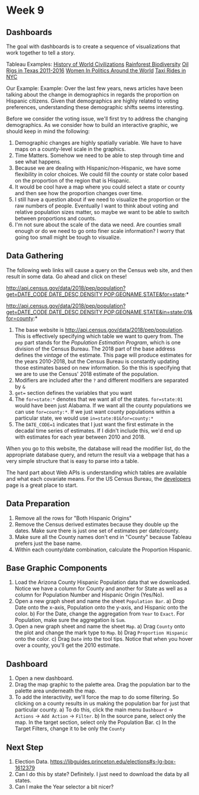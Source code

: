 # Week 9




## Dashboards

The goal with dashboards is to create a sequence of visualizations that work together to tell a story. 

Tableau Examples:
[History of World Civilizations](https://public.tableau.com/en-us/gallery/history-world?tab=featured&topic=greatest-hits)
[Rainforest Biodiversity](https://public.tableau.com/en-us/gallery/tale-rainforest?tab=featured&topic=greatest-hits)
[Oil Rigs in Texas 2011-2016](https://public.tableau.com/en-us/gallery/texan-oil-rigs?tab=featured&topic=greatest-hits)
[Women In Politics Around the World](https://public.tableau.com/en-us/gallery/women-politics-0?tab=featured&topic=greatest-hits)
[Taxi Rides in NYC](https://public.tableau.com/en-us/gallery/new-york-taxis?tab=featured&topic=greatest-hits)


Our Example:
Example: Over the last few years, news articles have been talking about the change in demographics in regards the proportion on Hispanic citizens. Given that demographics are highly related to voting preferences, understanding these demographic shifts seems interesting.

Before we consider the voting issue, we'll first try to address the changing demographics. As we consider how to build an interactive graphic, we should keep in mind the following:

1. Demographic changes are highly spatially variable. We have to have maps on a county-level scale in the graphics.
2. Time Matters. Somehow we need to be able to step through time and see what happens.
3. Because we are dealing with Hispanic/non-Hispanic, we have some flexibility in color choices. We could fill the county or state color based on the proportion of the region that is Hispanic.
4. It would be cool have a map where you could select a state or county and then see how the proportion changes over time.
5. I still have a question about if we need to visualize the proportion or the raw numbers of people. Eventually I want to think about voting and relative population sizes matter, so maybe we want to be able to switch between proportions and counts.
6. I'm not sure about the scale of the data we need. Are counties small enough or do we need to go onto finer scale information? I worry that going too small might be tough to visualize.





## Data Gathering

The following web links will cause a query on the Census web site, and then result in some data. Go ahead and click on these!

http://api.census.gov/data/2018/pep/population?get=DATE_CODE,DATE_DESC,DENSITY,POP,GEONAME,STATE&for=state:*

http://api.census.gov/data/2018/pep/population?get=DATE_CODE,DATE_DESC,DENSITY,POP,GEONAME,STATE&in=state:01&for=county:*

1. The base website is http://api.census.gov/data/2018/pep/population. This is effectively specifying which table we want to query from. The `pep` part stands for the *Population Estimation Program*, which is one division of the Census Bureau. The 2018 part of the base address defines the *vintage* of the estimate. This page will produce estimates for the years 2010-2018, but the Census Bureau is constantly updating those estimates based on new information. So the this is specifying that we are to use the Census' 2018 estimate of the population.
2. Modifiers are included after the `?` and different modifiers are separated by `&`
3. `get=` section defines the variables that you want 
4. The `for=state:*` denotes that we want all of the states. `for=state:01` would have been just Alabama. If we want all the county populations we can use `for=county:*`. If we just want county populations within a particular state, we would use `in=state:01&for=county:*`
5. The `DATE_CODE=1` indicates that I just want the first estimate in the decadal time series of estimates. If I didn't include this, we'd end up with estimates for each year between 2010 and 2018. 

When you go to this website, the database will read the modifier list, do the appropriate database query, and return the result via a webpage that has a very simple structure that is easy to parse into a table.

The hard part about Web APIs is understanding which tables are available and what each covariate means. For the US Census Bureau, the [developers](https://www.census.gov/data/developers/) page is a great place to start. 

## Data Preparation

1. Remove all the rows for "Both Hispanic Origins"
2. Remove the Census derived estimates because they double up the dates. Make sure there is just one set of estimates per date/county.
3. Make sure all the County names don't end in "County" because Tableau prefers just the base name.
4. Within each county/date combination, calculate the Proportion Hispanic.

## Base Graphic Components

1. Load the Arizona County Hispanic Population data that we downloaded. Notice we have a column for County and another for State as well as a column for Population Number and Hispanic Origin (Yes/No).
2. Open a new graph sheet and name the sheet `Population Bar`. 
    a) Drop Date onto the x-axis, Population onto the y-axis, and Hispanic onto the color.
    b) For the Date, change the aggregation from `Year` to `Exact`. For Population, make sure the aggregation is `Sum`. 
3. Open a new graph sheet and name the sheet `Map`.
    a) Drag `County` onto the plot and change the mark type to `Map`.
    b) Drag `Proportion Hispanic` onto the color. 
    c) Drag `Date` into the tool tips. Notice that when you hover over a county, you'll get the 2010 estimate.
    
## Dashboard

1. Open a new dashboard.
2. Drag the map graphic to the palette area. Drag the population bar to the palette area underneath the map. 
3. To add the interactivity, we'll force the map to do some filtering. So clicking on a county results in us making the population bar for just that particular county. 
    a) To do this, click the main menu `Dashboard` -> `Actions` -> `Add Action` -> `Filter`.
    b) In the source pane, select only the map. In the target section, select only the Population Bar.
    c) In the Target Filters, change it to be only the `County`




## Next Step
1. Election Data. https://libguides.princeton.edu/elections#s-lg-box-1612379
2. Can I do this by state?  Definitely. I just need to download the data by all states.
3. Can I make the Year selector a bit nicer?
